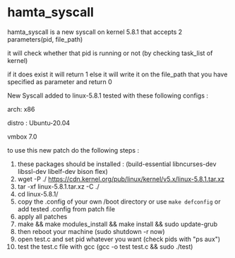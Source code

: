 # hamta_syscall

hamta_syscall is a new syscall on kernel 5.8.1 that accepts 2 parameters(pid, file_path)

it will check whether that pid is running or not (by checking task_list of kernel) 

if it does exist it will return 1
else it will write it on the file_path that you have specified as parameter and return 0


New Syscall added to linux-5.8.1
tested with these following configs :

arch: x86

distro : Ubuntu-20.04

vmbox 7.0

to use this new patch do the following steps : 
1. these packages should be installed : (build-essential libncurses-dev libssl-dev libelf-dev bison flex)
2. wget -P ./ https://cdn.kernel.org/pub/linux/kernel/v5.x/linux-5.8.1.tar.xz
3. tar -xf linux-5.8.1.tar.xz -C ./
4. cd linux-5.8.1/
5. copy the .config of your own /boot directory or use `make defconfig` or add tested .config from patch file
6. apply all patches
7. make && make modules_install && make install && sudo update-grub 
8. then reboot your machine (sudo shutdown -r now)
9. open test.c and set pid whatever you want (check pids with "ps aux") 
10. test the test.c file with gcc (gcc -o test test.c && sudo ./test)
